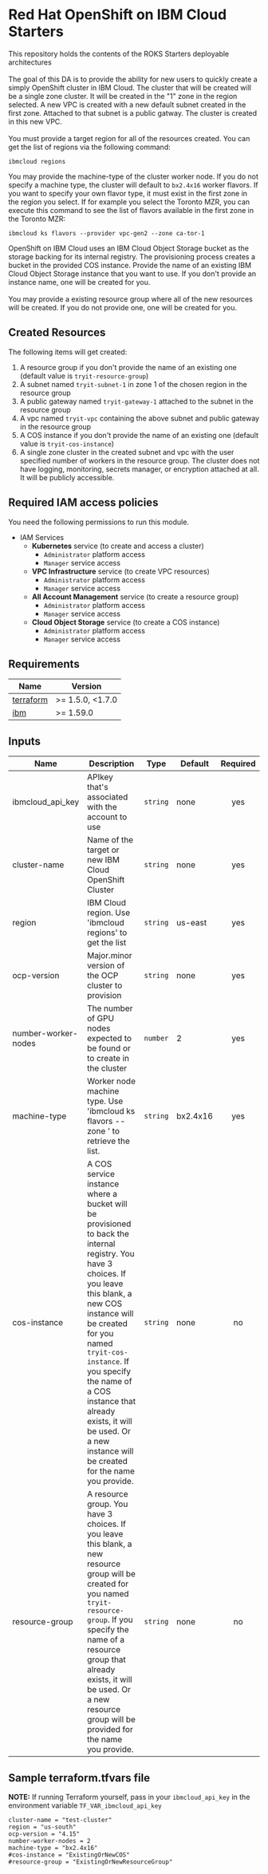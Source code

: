 # Red Hat OpenShift on IBM Cloud Starters
This repository holds the contents of the ROKS Starters deployable architectures
<br/><br/>
The goal of this DA is to provide the ability for new users to quickly create a simply OpenShift cluster in IBM Cloud. The cluster that will be created will be a single zone cluster. It will be created in the "1" zone in the region selected. A new VPC is created with a new default subnet created in the first zone. Attached to that subnet is a public gatway. The cluster is created in this new VPC.
<br/><br/>
You must provide a target region for all of the resources created. You can get the list of regions via the following command:
```
ibmcloud regions
```
You may provide the machine-type of the cluster worker node. If you do not specify a machine type, the cluster will default to `bx2.4x16` worker flavors. If you want to specify your own flavor type, it must exist in the first zone in the region you select. If for example you select the Toronto MZR, you can execute this command to see the list of flavors available in the first zone in the Toronto MZR:
```
ibmcloud ks flavors --provider vpc-gen2 --zone ca-tor-1
```
OpenShift on IBM Cloud uses an IBM Cloud Object Storage bucket as the storage backing for its internal registry. The provisioning process creates a bucket in the provided COS instance. Provide the name of an existing IBM Cloud Object Storage instance that you want to use. If you don't provide an instance name, one will be created for you.
<br/><br/>
You may provide a existing resource group where all of the new resources will be created. If you do not provide one, one will be created for you.

## Created Resources
The following items will get created:
1. A resource group if you don't provide the name of an existing one (default value is `tryit-resource-group`)
2. A subnet named `tryit-subnet-1` in zone 1 of the chosen region in the resource group
3. A public gateway named `tryit-gateway-1` attached to the subnet in the resource group
4. A vpc named `tryit-vpc` containing the above subnet and public gateway in the resource group
5. A COS instance if you don't provide the name of an existing one (default value is `tryit-cos-instance`)
6. A single zone cluster in the created subnet and vpc with the user specified number of workers in the resource group. The cluster does not have logging, monitoring, secrets manager, or encryption attached at all. It will be publicly accessible.

## Required IAM access policies
You need the following permissions to run this module.

- IAM Services
  - **Kubernetes** service (to create and access a cluster)
      - `Administrator` platform access
      - `Manager` service access
  - **VPC Infrastructure** service (to create VPC resources)
      - `Administrator` platform access
      - `Manager` service access
  - **All Account Management** service (to create a resource group)
      - `Administrator` platform access
      - `Manager` service access
  - **Cloud Object Storage** service (to create a COS instance)
      - `Administrator` platform access
      - `Manager` service access

## Requirements
| Name | Version |
|------|---------|
| <a name="requirement_terraform"></a> [terraform](#requirement\_terraform) | >= 1.5.0, <1.7.0 |
| <a name="requirement_ibm"></a> [ibm](#requirement\_ibm) | >= 1.59.0 |

## Inputs
| Name | Description | Type | Default | Required |
|------|-------------|------|---------|:--------:|
| ibmcloud_api_key | APIkey that's associated with the account to use | `string` | none | yes |
| cluster-name | Name of the target or new IBM Cloud OpenShift Cluster | `string` | none | yes |
| region | IBM Cloud region. Use 'ibmcloud regions' to get the list | `string` | us-east | yes |
| ocp-version | Major.minor version of the OCP cluster to provision | `string` | none | yes |
| number-worker-nodes | The number of GPU nodes expected to be found or to create in the cluster | `number` | 2 | yes |
| machine-type | Worker node machine type. Use 'ibmcloud ks flavors --zone <zone>' to retrieve the list.| `string` | bx2.4x16 | yes |
| cos-instance | A COS service instance where a bucket will be provisioned to back the internal registry. You have 3 choices. If you leave this blank, a new COS instance will be created for you named `tryit-cos-instance`. If you specify the name of a COS instance that already exists, it will be used. Or a new instance will be created for the name you provide. | `string` | none | no |
| resource-group | A resource group. You have 3 choices. If you leave this blank, a new resource group will be created for you named `tryit-resource-group`. If you specify the name of a resource group that already exists, it will be used. Or a new resource group will be provided for the name you provide. | `string` | none | no |

## Sample terraform.tfvars file

**NOTE:** If running Terraform yourself, pass in your `ibmcloud_api_key` in the environment variable `TF_VAR_ibmcloud_api_key`

```
cluster-name = "test-cluster"
region = "us-south"
ocp-version = "4.15"
number-worker-nodes = 2
machine-type = "bx2.4x16"
#cos-instance = "ExistingOrNewCOS"
#resource-group = "ExistingOrNewResourceGroup"
```
